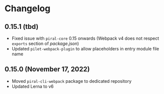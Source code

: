 # Changelog

## 0.15.1 (tbd)

- Fixed issue with `piral-core` 0.15 onwards (Webpack v4 does not respect `exports` section of *package.json*)
- Updated `pilet-webpack-plugin` to allow placeholders in entry module file name 

## 0.15.0 (November 17, 2022)

- Moved `piral-cli-webpack` package to dedicated repository
- Updated Lerna to v6
